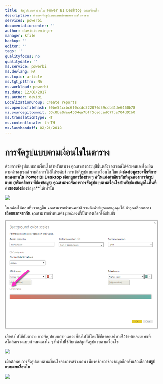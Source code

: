 ```yaml
---
title: จัดรูปแบบตารางใน Power BI Desktop ตามเงื่อนไข
description: นำการจัดรูปแบบแบบกำหนดเองลงในตาราง
services: powerbi
documentationcenter: ''
author: davidiseminger
manager: kfile
backup: ''
editor: ''
tags: ''
qualityfocus: no
qualitydate: ''
ms.service: powerbi
ms.devlang: NA
ms.topic: article
ms.tgt_pltfrm: NA
ms.workload: powerbi
ms.date: 12/06/2017
ms.author: davidi
LocalizationGroup: Create reports
ms.openlocfilehash: 30be54ccbc6f0ccdc322070d59ccb44de6460b78
ms.sourcegitcommit: 88c8ba8dee4384ea7bff5cedcad67fce784d92b0
ms.translationtype: HT
ms.contentlocale: th-TH
ms.lasthandoff: 02/24/2018
---
```

# <a name="conditional-formatting-in-tables"></a>การจัดรูปแบบตามเงื่อนไขในตาราง
ด้วยการจัดรูปแบบตามเงื่อนไขสำหรับตาราง คุณสามารถระบุสีพื้นหลังของเซลล์ได้ด้วยตนเองโดยยึดตามค่าของเซลล์ รวมถึงการใช้สีไล่ระดับสี การเข้าถึงรูปแบบตามเงื่อนไข ในแอ่ง**ช่องข้อมูลของพื้นที่การแสดงภาพใน Power BI Desktop เลือกลูกศรชี้ลงข้าง ๆ ค่าในแอ่งค่าเดียวกับที่คุณต้องการจัดรูปแบบ (หรือคลิกขวาที่ช่องข้อมูล) คุณสามารถจัดการการจัดรูปแบบตามเงื่อนไขสำหรับช่องข้อมูลในพื้นที่**ค่า**ของแอ่ง**ช่องข้อมูล**ได้เท่านั้น

![](media/desktop-conditional-table-formatting/table-formatting_1.png)

ในกล่องโต้ตอบที่ปรากฏขึ้น คุณสามารถกำหนดค่าสี รวมถึงค่า*ต่ำสุด*และ*สูงสุด*ได้ ถ้าคุณเลือกกล่อง**เลือกแยกจากกัน** คุณสามารถกำหนดค่า*ศูนย์กลาง*ที่เป็นทางเลือกได้เช่นกัน

![](media/desktop-conditional-table-formatting/table-formatting_2.png)

เมื่อนำไปใช้กับตาราง การจัดรูปแบบกำหนดเองที่นำไปใช้โดยใช้ขั้นตอนอธิบายไว้ข้างต้นจะะแทนที่สไตล์ตารางแบบกำหนดเองใด ๆ ที่นำไปใช้กับเซลล์ถูกจัดรูปแบบตามเงื่อนไข

![](media/desktop-conditional-table-formatting/table-formatting_3.png)

เมื่อต้องลบการจัดรูปแบบตามเงื่อนไขจากการสร้างภาพ เพียงคลิกขวาช่องข้อมูลอีกครั้งแล้วเลือก**ลบรูปแบบตามเงื่อนไข**

![](media/desktop-conditional-table-formatting/table-formatting_4.png)

